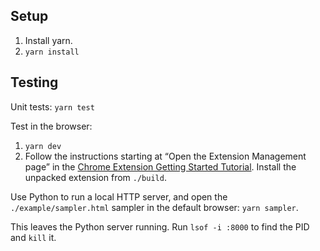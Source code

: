 ## Setup

1. Install yarn.
2. `yarn install`

## Testing

Unit tests: `yarn test`

Test in the browser:

1. `yarn dev`
2. Follow the instructions starting at “Open the Extension Management page” in
   the [Chrome Extension Getting Started
   Tutorial](https://developer.chrome.com/extensions/getstarted#manifest).
   Install the unpacked extension from `./build`.

Use Python to run a local HTTP server, and open the `./example/sampler.html`
sampler in the default browser: `yarn sampler`.

This leaves the Python server running. Run `lsof -i :8000` to find the PID and
`kill` it.
